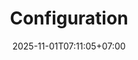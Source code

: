 ---
weight: 2200
title: "Configuration"
description: ""
icon: "article"
date: "2025-11-01T07:11:05+07:00"
lastmod: "2025-11-01T07:11:05+07:00"
draft: false
toc: true
---